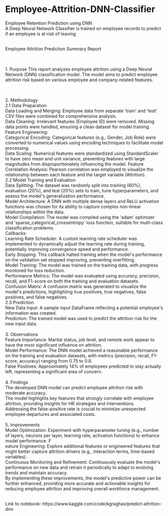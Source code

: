 # Employee-Attrition-DNN-Classifier
Employee Retention Prediction using DNN
<br> A Deep Neural Network Classifier is trained on employee records to predict if an employee is at risk of leaving
<p>
  <br>Employee Attrition Prediction Summary Report

<br><br>1. Purpose
This report analyzes employee attrition using a Deep Neural Network (DNN) classification model. The model aims to predict employee attrition risk based on various employee and company-related features.

<br><br>2. Methodology
<br>2.1 Data Preparation
<br>Data Loading and Merging: Employee data from separate 'train' and 'test' CSV files were combined for comprehensive analysis.
<br>Data Cleaning: Irrelevant features (Employee ID) were removed. Missing data points were handled, ensuring a clean dataset for model training.
<br>Feature Engineering:
<br>Categorical Encoding: Categorical features (e.g., Gender, Job Role) were converted to numerical values using encoding techniques to facilitate model processing.
<br>Data Scaling: Numerical features were standardized using StandardScaler to have zero mean and unit variance, preventing features with large magnitudes from disproportionately influencing the model.
Feature Correlation Analysis: Pearson correlation was employed to visualize the relationship between each feature and the target variable (Attrition).
<br>2.2 Model Training and Evaluation
<br>Data Splitting: The dataset was randomly split into training (60%), evaluation (20%), and test (20%) sets to train, tune hyperparameters, and assess the model's generalization performance.
<br>Model Architecture: A DNN with multiple dense layers and ReLU activation functions was chosen for its ability to capture complex non-linear relationships within the data.
<br>Model Compilation: The model was compiled using the 'adam' optimizer and 'sparse_categorical_crossentropy' loss function, suitable for multi-class classification problems.
<br>Callbacks:
<br>Learning Rate Scheduler: A custom learning rate scheduler was implemented to dynamically adjust the learning rate during training, potentially improving convergence speed and performance.
<br>Early Stopping: This callback halted training when the model's performance on the validation set stopped improving, preventing overfitting.
<br>Model Training: The model was trained on the training data, with progress monitored for loss reduction.
<br>Performance Metrics: The model was evaluated using accuracy, precision, recall, and F1-score on both the training and evaluation datasets.
<br>Confusion Matrix: A confusion matrix was generated to visualize the model's predictions, highlighting true positives, true negatives, false positives, and false negatives.
<br>2.3 Prediction
<br>New Data Input: A sample input DataFrame reflecting a potential employee's information was created.
<br>Prediction: The trained model was used to predict the attrition risk for the new input data.
<br><br>3. Observations
<br>Feature Importance: Marital status, job level, and remote work appear to have the most significant influence on attrition.
<br>Model Performance: The DNN model achieved a reasonable performance on the training and evaluation datasets, with metrics (precision, recall, F1-score, accuracy) ranging from 0.75 to 0.8.
<br>False Positives: Approximately 14% of employees predicted to stay actually left, representing a significant area of concern.
<br><br>4. Findings
<br>The developed DNN model can predict employee attrition risk with moderate accuracy.
<br>The model highlights key features that strongly correlate with employee attrition, providing insights for HR strategies and interventions.
<br>Addressing the false-positive rate is crucial to minimize unexpected employee departures and associated costs.
<br><br>5. Improvements
<br>Model Optimization: Experiment with hyperparameter tuning (e.g., number of layers, neurons per layer, learning rate, activation functions) to enhance model performance.
F<br>eature Engineering: Explore additional features or engineered features that might better capture attrition drivers (e.g., interaction terms, time-based variables).
<br>Continuous Monitoring and Refinement: Continuously evaluate the model's performance on new data and retrain it periodically to adapt to evolving trends and maintain accuracy.
<br>By implementing these improvements, the model's predictive power can be further enhanced, providing more accurate and actionable insights for reducing employee attrition and improving overall workforce management.
</p>
<br>Link to notebook: https://www.kaggle.com/code/kgraghav/predict-attrition-dnn

